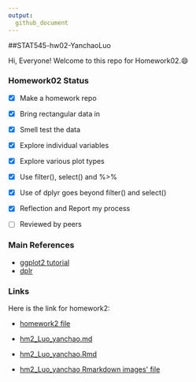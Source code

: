 ```yaml
---
output: 
  github_document
---
```

##STAT545-hw02-YanchaoLuo

Hi, Everyone! Welcome to this repo for Homework02.:smile:

### Homework02 Status
- [x] Make a homework repo
- [x] Bring rectangular data in
- [x] Smell test the data
- [x] Explore individual variables
- [x] Explore various plot types
- [x] Use filter(), select() and %>%
- [x] Use of dplyr goes beyond filter() and select()
- [x] Reflection and Report my process
- [ ] Reviewed by peers 


### Main References
* [ggplot2 tutorial](https://github.com/jennybc/ggplot2-tutorial/tree/master/ggplot2-tutorial-slides)
* [dplr](https://cran.r-project.org/web/packages/dplyr/dplyr.pdf)

### Links 
Here is the link for homework2: 

+ [homework2 file](https://github.com/yanchaoluo/STAT545-hw-Luo-Yanchao/tree/master/hw2)

+ [hm2_Luo_yanchao.md](https://github.com/yanchaoluo/STAT545-hw-Luo-Yanchao/blob/master/hw2/hm2_Luo_yanchao.md)

+ [hm2_Luo_yanchao.Rmd](https://github.com/yanchaoluo/STAT545-hw-Luo-Yanchao/blob/master/hw2/hm2_Luo_yanchao.Rmd)

+ [hm2_Luo_yanchao Rmarkdown images' file](https://github.com/yanchaoluo/STAT545-hw-Luo-Yanchao/tree/master/hw2/hm2_Luo_yanchao_files/figure-markdown_github-ascii_identifiers)